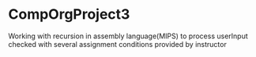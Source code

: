 # CompOrgProject3
Working with recursion in assembly language(MIPS) to process userInput checked with several assignment conditions provided by instructor
